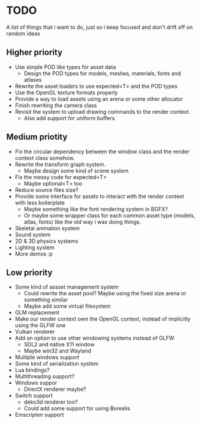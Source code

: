 # TODO
A list of things that i want to do, just so i keep focused and don't drift off on random ideas

## Higher priority
- Use simple POD like types for asset data
    - Design the POD types for models, meshes, materials, fonts and atlases
- Rewrite the asset loaders to use expected\<T\> and the POD types
- Use the OpenGL texture formats properly
- Provide a way to load assets using an arena or some other allocator
- Finish rewriting the camera class
- Revisit the system to upload drawing commands to the render context.
    - Also add support for uniform buffers

## Medium priotity
- Fix the circular dependency between the window class and the render context class somehow.
- Rewrite the transform graph system.
    - Maybe design some kind of scene system
- Fix the messy code for expected\<T\>
    - Maybe optional\<T\> too
- Reduce source files size?
- Provide some interface for assets to interact with the render context with less boilerplate
    - Maybe something like the font rendering system in BGFX?
    - Or maybe some wrapper class for each common asset type (models, atlas, fonts) like the old
    way i was doing things.
- Skeletal animation system
- Sound system
- 2D & 3D physics systems
- Lighting system
- More demos :p

## Low priority
- Some kind of assset management system
    - Could rewrite the asset pool? Maybe using the fixed size arena or something similar
    - Maybe add some virtual filesystem
- GLM replacement
- Make our render context own the OpenGL context, instead of implicitly using the GLFW one
- Vulkan renderer
- Add an option to use other windowing systems instead of GLFW
    - SDL2 and native X11 window
    - Maybe win32 and Wayland
- Multiple windows support
- Some kind of serialization system
- Lua bindings?
- Multithreading support?
- Windows suppor
    - DirectX renderer maybe?
- Switch support
    - deko3d renderer too?
    - Could add some support for using Borealis
- Emscripten support
